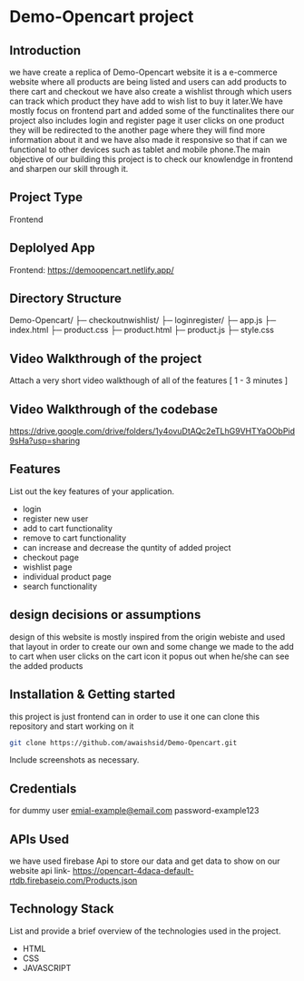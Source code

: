 # Demo-Opencart project

## Introduction
we have create a replica of Demo-Opencart website it is a e-commerce website where all products are being listed and users can add products to there cart and checkout we have also create a wishlist through which users can track which product they have add to wish list to buy it later.We have mostly focus on frontend part and added some of the functinalites there our project also includes login and register page it user clicks on one product they will be redirected to the another page where they will find more information about it and we have also made it responsive so that if can we functional to other devices such as tablet and mobile phone.The main objective of our building this project is to check our knowlendge in frontend and sharpen our skill through it.

## Project Type
Frontend 

## Deplolyed App
Frontend: https://demoopencart.netlify.app/

## Directory Structure
Demo-Opencart/
├─ checkoutnwishlist/
├─ loginregister/
├─ app.js
├─ index.html
├─ product.css
├─ product.html
├─ product.js
├─ style.css

## Video Walkthrough of the project
Attach a very short video walkthough of all of the features [ 1 - 3 minutes ]

## Video Walkthrough of the codebase
https://drive.google.com/drive/folders/1y4ovuDtAQc2eTLhG9VHTYaOObPid9sHa?usp=sharing

## Features
List out the key features of your application.

- login
- register new user
- add to cart functionality
- remove to cart functionality
- can increase and decrease the quntity of added project
- checkout page
- wishlist page
- individual product page
- search functionality

## design decisions or assumptions
design of this website is mostly inspired from the origin webiste and used that layout in order to create our own and some change we made to the add to cart when user clicks on the cart icon it popus out when he/she can see the added products

## Installation & Getting started
this project is just frontend can in order to use it one can clone this repository and start working on it 

```bash
git clone https://github.com/awaishsid/Demo-Opencart.git
```

Include screenshots as necessary.

## Credentials
for dummy user
emial-example@email.com
password-example123

## APIs Used
we have used firebase Api to store our data and get data to show on our website
api link- https://opencart-4daca-default-rtdb.firebaseio.com/Products.json




## Technology Stack
List and provide a brief overview of the technologies used in the project.

- HTML
- CSS
- JAVASCRIPT